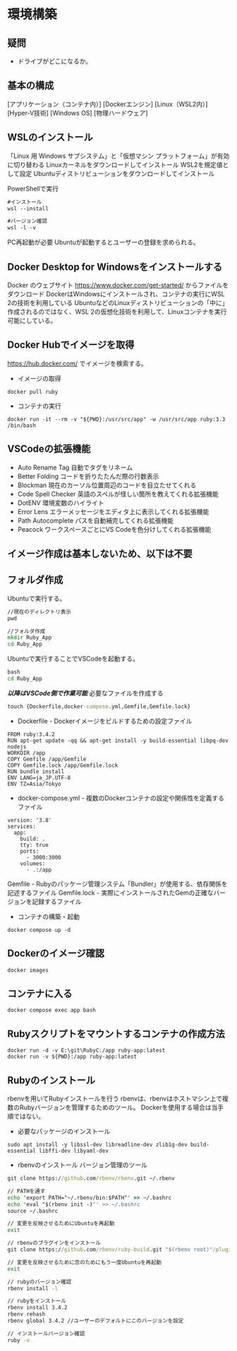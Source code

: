 # 環境構築

## 疑問
- ドライブがどこになるか。

## 基本の構成
[アプリケーション（コンテナ内）]
[Dockerエンジン]
[Linux（WSL2内）]
[Hyper-V技術]
[Windows OS]
[物理ハードウェア]

## WSLのインストール
「Linux 用 Windows サブシステム」と「仮想マシン プラットフォーム」が有効に切り替わる
Linuxカーネルをダウンロードしてインストール
WSL2を規定値として設定
Ubuntuディストリビューションをダウンロードしてインストール

PowerShellで実行
```ps
#インストール
wsl --install
```

```ps
#バージョン確認
wsl -l -v
```

PC再起動が必要
Ubuntuが起動するとユーザーの登録を求められる。

## Docker Desktop for Windowsをインストールする
Docker のウェブサイト https://www.docker.com/get-started/ からファイルをダウンロード
DockerはWindowsにインストールされ、コンテナの実行にWSL 2の技術を利用している
UbuntuなどのLinuxディストリビューションの「中に」作成されるのではなく、WSL 2の仮想化技術を利用して、Linuxコンテナを実行可能にしている。

## Docker Hubでイメージを取得
https://hub.docker.com/ でイメージを検索する。
- イメージの取得
```
docker pull ruby
```

- コンテナの実行
```
docker run -it --rm -v "${PWD}:/usr/src/app" -w /usr/src/app ruby:3.3 /bin/bash
```

## VSCodeの拡張機能
- Auto Rename Tag
  自動でタグをリネーム
- Better Folding
  コードを折りたたんだ際の行数表示
- Blockman
  現在のカーソル位置周辺のコードを目立たせてくれる
- Code Spell Checker
  英語のスペルが怪しい箇所を教えてくれる拡張機能
- DotENV
  環境変数のハイライト
- Error Lens
  エラーメッセージをエディタ上に表示してくれる拡張機能
- Path Autocomplete
  パスを自動補完してくれる拡張機能
- Peacock
  ワークスペースごとにVS Codeを色分けしてくれる拡張機能



## イメージ作成は基本しないため、以下は不要

## フォルダ作成

Ubuntuで実行する。
```cmd
//現在のディレクトリ表示
pwd

//フォルダ作成
mkdir Ruby_App
cd Ruby_App
```

Ubuntuで実行することでVSCodeを起動する。
```cmd
bash
cd Ruby_App
```

***以降はVSCode側で作業可能***
必要なファイルを作成する
```cmd
touch {Dockerfile,docker-compose.yml,Gemfile,Gemfile.lock}
```

- Dockerfile - Dockerイメージをビルドするための設定ファイル
```
FROM ruby:3.4.2
RUN apt-get update -qq && apt-get install -y build-essential libpq-dev nodejs
WORKDIR /app
COPY Gemfile /app/Gemfile
COPY Gemfile.lock /app/Gemfile.lock
RUN bundle install
ENV LANG=ja_JP.UTF-8
ENV TZ=Asia/Tokyo
```

- docker-compose.yml - 複数のDockerコンテナの設定や関係性を定義するファイル
```
version: '3.8'
services:
  app:
    build: .
    tty: true
    ports:
      - 3000:3000
    volumes:
      - .:/app
```

Gemfile - Rubyのパッケージ管理システム「Bundler」が使用する、依存関係を記述するファイル
Gemfile.lock - 実際にインストールされたGemの正確なバージョンを記録するファイル

- コンテナの構築・起動
```
docker compose up -d
```

## Dockerのイメージ確認
```
docker images
```

## コンテナに入る
```
docker compose exec app bash
```

## Rubyスクリプトをマウントするコンテナの作成方法
```
docker run -d -v E:\git\RubyC:/app ruby-app:latest
docker run -v ${PWD}:/app ruby-app:latest
```

## Rubyのインストール
rbenvを用いてRubyインストールを行う
rbenvは、rbenvはホストマシン上で複数のRubyバージョンを管理するためのツール。
Dockerを使用する場合は当手順ではない。

- 必要なパッケージのインストール
```ubuntu
sudo apt install -y libssl-dev libreadline-dev zlib1g-dev build-essential libffi-dev libyaml-dev
```

- rbenvのインストール
バージョン管理のツール
```cmd
git clone https://github.com/rbenv/rbenv.git ~/.rbenv

// PATHを通す
echo 'export PATH="~/.rbenv/bin:$PATH"' >> ~/.bashrc
echo 'eval "$(rbenv init -)"' >> ~/.bashrc
source ~/.bashrc

// 変更を反映させるためにUbuntuを再起動
exit

// rbenvのプラグインをインストール
git clone https://github.com/rbenv/ruby-build.git "$(rbenv root)"/plugins/ruby-build

// 変更を反映させるために念のためにもう一度Ubuntuを再起動
exit

// rubyのバージョン確認
rbenv install -l

// rubyをインストール
rbenv install 3.4.2
rbenv rehash
rbenv global 3.4.2 //ユーザーのデフォルトにこのバージョンを設定

// インストールバージョン確認
ruby -v
```

